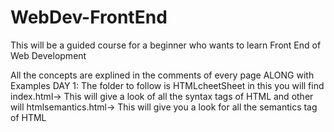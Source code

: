 # WebDev-FrontEnd
This will be a guided course for a beginner who wants to learn Front End of Web Development

All the concepts are explined in the comments of every page
ALONG with Examples
DAY 1:
The folder to follow is HTMLcheetSheet 
in this you will find index.html-> This will give a look of all the syntax tags of HTML
and other will htmlsemantics.html-> This will give you a look for all the semantics tag of HTML
